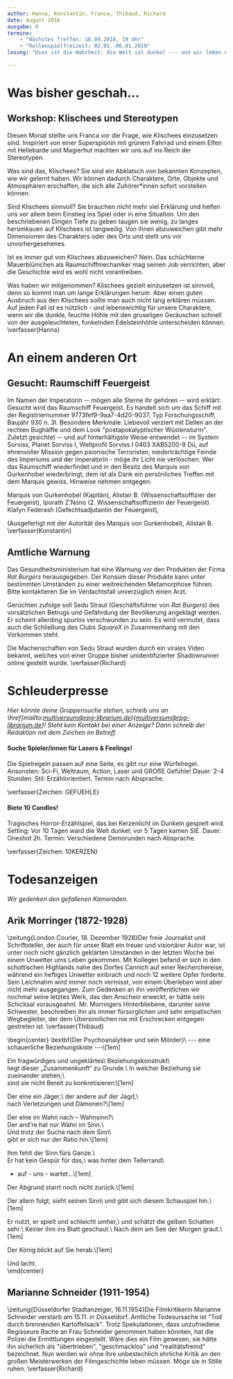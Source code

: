 ```yaml
---
author: Hanna, Konstantin, Franca, Thibaud, Richard
date: August 2018
ausgabe: 0
termine:
    - "Nächstes Treffen: 16.09.2018, 19 Uhr"
    - "Rollenspielfreizeit: 02.01.-06.01.2019"
losung: "Dies ist die Wahrheit: die Welt ist dunkel --- und wir leben noch..."

---
```


# Was bisher geschah...

## Workshop: Klischees und Stereotypen
Diesen Monat stellte uns Franca vor die Frage, wie Klischees einzusetzen sind.
Inspiriert von einer Superspionin mit grünem Fahrrad und einem Elfen mit Hellebarde und Magierhut machten wir uns auf ins Reich der Stereotypen.

Was sind das, Klischees? Sie sind ein Abklatsch von bekannten Konzepten, wie wir gelernt haben.
Wir können dadurch Charaktere, Orte, Objekte und Atmosphären erschaffen, die sich alle Zuhörer*innen sofort vorstellen können.

Sind Klischees sinnvoll? Sie brauchen nicht mehr viel Erklärung und helfen uns vor allem beim Einstieg ins Spiel oder in eine Situation. Um den beschriebenen Dingen Tiefe zu geben taugen sie wenig, zu langes herumkauen auf Klischees ist langweilig. Von ihnen abzuweichen gibt mehr Dimensionen des Charakters oder des Orts und stellt uns vor unvorhergesehenes.

Ist es immer gut von Klischees abzuweichen? Nein. Das schüchterne Mauerblümchen als Raumschiffmechaniker mag seinen Job verrichten, aber die Geschichte wird es wohl nicht vorantreiben.

Was haben wir mitgenommen? Klischees gezielt einzusetzen ist sinnvoll, denn so kommt man um lange Erklärungen herum. Aber einen guten Ausbruch aus den Klischees sollte man auch nicht lang erklären müssen.
Auf jeden Fall ist es nützlich - und lebenswichtig für unsere Charaktere, wenn wir die dunkle, feuchte Höhle mit den gruseligen Geräuschen schnell von der ausgeleuchteten, funkelnden Edelsteinhöhle unterscheiden können.
\verfasser{Hanna}

# An einem anderen Ort

## Gesucht: Raumschiff Feuergeist
Im Namen der Imperatorin -- mögen alle Sterne ihr gehören -- wird erklärt:
Gesucht wird das Raumschiff Feuergeist. Es handelt sich um das Schiff mit der Registriernummer 9773fef9-9aa7-4d20-9037, Typ Forschungsschiff, Baujahr 930 n. 3I.
Besondere Merkmale: Liebevoll verziert mit Dellen an der rechten Bughälfte und dem Look "postapokalyptischer Wüstensturm".
Zuletzt gesichtet -- und auf hinterhältigste Weise entwendet --
im System Sorviss, Planet Sorviss I, Weltprofil Sorviss I 0403 XAB5200-9 Dü,
auf ehrenvoller Mission gegen psionische Terroristen, niederträchtige Feinde des Imperiums und der Imperatorin - möge ihr Licht nie verlöschen.
Wer das Raumschiff wiederfindet und in den Besitz des Marquis von Gurkenhobel wiederbringt, dem ist als Dank ein persönliches Treffen mit dem Marquis gewiss.
Hinweise nehmen entgegen:

Marquis von Gurkenhobel (Kapitän),
Alistair B. (Wissenschaftsoffizier der Feuergeist),
Iporath Z'Nono (2. Wissenschaftsoffizierin der Feuergeist)
Klafyn Federash (Gefechtsadjutantin der Feuergeist),

(Ausgefertigt mit der Autorität des Marquis von Gurkenhobel),
Alistair B.
\verfasser{Konstantin}

## Amtliche Warnung
Das Gesundheitsministerium hat eine Warnung vor den Produkten der Firma _Rat Burgers_ herausgegeben.
Der Konsum dieser Produkte kann unter bestimmten Umständen zu einer weitreichenden Metamorphose führen.
Bitte kontaktieren Sie im Verdachtsfall unverzüglich einen Arzt.

Gerüchten zufolge soll Sedu Straut (Geschäftsführer von _Rat Burgers_) des vorsätzlichen Betrugs und Gefährdung der Bevölkerung angeklagt werden.
Er scheint allerding spurlos verschwunden zu sein.
Es wird vermutet, dass auch die Schließung des Clubs _SquareX_ in Zusammenhang mit den Vorkommen steht.

Die Machenschaften von Sedu Straut wurden durch ein virales Video bekannt, welches von einer Gruppe bisher unidentifizierter Shadowrunner online gestellt wurde.
\verfasser{Richard}

# Schleuderpresse
*Hier könnte deine Gruppensuche stehen, schreib uns an \href{mailto:multiversum@rpg-librarium.de}{multiversum@rpg-librarium.de}! Steht kein Kontakt bei einer Anzeige? Dann schreib der Redaktion mit dem Zeichen im Betreff.*

#### Suche Spieler/innen für Lasers & Feelings!
Die Spielregeln passen auf eine Seite, es gibt nur eine Würfelregel. Ansonsten: Sci-Fi, Weltraum, Action, Laser und GROẞE Gefühle! Dauer: 2-4 Stunden. Stil: Erzählorientiert. Termin nach Absprache.

\verfasser{Zeichen: GEFUEHLE}

#### Biete 10 Candles!
Tragisches Horror-Erzählspiel, das bei Kerzenlicht im Dunkeln gespielt wird. Setting: Vor 10 Tagen ward die Welt dunkel; vor 5 Tagen kamen SIE. Dauer: Oneshot 2h. Termin: Verschiedene Demorunden nach Absprache.

\verfasser{Zeichen: 10KERZEN}

# Todesanzeigen
*Wir gedenken den gefallenen Kameraden.*

## Arik Morringer (1872-1928)
\zeitung{London Courier, 18. Dezember 1928}Der freie Journalist und Schriftsteller, der auch für unser Blatt ein treuer und visionärer Autor war, ist unter noch nicht gänzlich geklärten Umständen in der letzten Woche bei einem Unwetter ums Leben gekommen. Mit Kollegen befand er sich in den schottischen Highlands nahe des Dorfes Cannich auf einer Recherchereise, während ein heftiges Unwetter einbrach und noch 12 weitere Opfer forderte. Sein Leichnahm wird immer noch vermisst, von einem Überleben wird aber nicht mehr ausgegangen. Zum Gedenken an ihn veröffentlichen wir nochmal seine letztes Werk, das den Anschein erweckt, er hätte sein Schicksal vorausgeahnt. Mr. Morringers Hinterbliebene, darunter seine Schwester, beschreiben ihn als immer fürsorglichen und sehr empatischen Wegbegleiter, der dem Übersinnlichen nie mit Erschrecken entgegen gestreten ist.
\verfasser{Thibaud}

\begin{center}
\textbf{Der Psychoanalytiker und sein Mörder}\\
--- eine schauerliche Beziehungskiste ---\\[1em]

Ein fragwürdiges und ungeklärtes\\
Beziehungskonstrukt\\  
liegt dieser „Zusammenkunft“ zu Grunde.\\
In welcher Beziehung sie zueinander stehen,\\  
sind sie nicht Bereit zu konkretisieren:\\[1em]

Der eine ein Jäger,\\
der andere auf der Jagd,\\  
nach Verletzungen und Dämonen?\\[1em]

Der eine im Wahn nach – Wahnsinn?\\  
Der and‘re hat nur Wahn im Sinn.\\  
Und trotz der Suche nach dem Sinn\\  
gibt er sich nur der Ratio hin.\\[1em]

Ihm fehlt der Sinn fürs Ganze.\\  
Er hat kein Gespür für das,\\
was hinter dem Tellerrand\\
- auf - uns - wartet...\\[1em]

Der Abgrund starrt noch nicht zurück.\\[1em]  

Der allem folgt, sieht seinen Sinn\\
und gibt sich diesem Schauspiel hin.\\[1em]  

Er nutzt, er spielt und schleicht umher,\\
und schätzt die gelben Schatten sehr.\\
Keiner ihm ins Blatt geschaut.\\
Nach dem am See der Morgen graut.\\[1em]  

Der König blickt auf Sie herab.\\[1em]  

Und lacht.  
\end{center}

## Marianne Schneider (1911-1954)
\zeitung{Düsseldorfer Stadtanzeiger, 16.11.1954}Die Filmkritikerin Marianne Schneider verstarb am 15.11. in Düsseldorf.
Amtliche Todesursache ist "Tod durch brennenden Kartoffelsack".
Trotz Spekulationen, dass unzufriedene Regisseure Rache an Frau Schneider genommen haben könnten, hat die Polizei die Ermittlungen eingestellt.
Wäre dies ein Film gewesen, sie hätte ihn sicherlich als "übertrieben", "geschmacklos" und "realitätsfremd" bezeichnet.
Nun werden wir ohne ihre unbestechlich ehrliche Kritik an den großen Meisterwerken der Filmgeschichte leben müssen.
Möge sie in Stille ruhen.
\verfasser{Richard}
